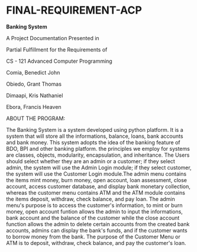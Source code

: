 # FINAL-REQUIREMENT-ACP
**Banking System**

A Project Documentation Presented in

Partial Fulfillment for the Requirements of

CS - 121 Advanced Computer Programming

Comia, Benedict John

Obiedo, Grant Thomas

Dimaapi, Kris Nathaniel

Ebora, Francis Heaven

ABOUT THE PROGRAM:


  The Banking System is a system developed using python platform. It is a system that will store all the informations, balance, loans, bank accounts and bank money. This system adopts the idea of the banking feature of BDO, BPI and other banking platform. the principles we employ for systems are classes, objects, modularity, encapsulation, and inheritance. 
  The Users should select whether they are an admin or a customer; if they select admin, the system will use the Admin Login module; if they select customer, the system will use the Customer Login module.The admin menu contains the items mint money, burn money, open account, loan assessment, close account, access customer database, and display bank monetary collection, whereas the customer menu contains ATM and the ATM module contains the items deposit, withdraw, check balance, and pay loan. 
  The admin menu's purpose is to access the customer's information, to mint or burn money, open account funtion allows the admin to input the informations, bank account and the balance of the customer while the close account function allows the admin to delete certain accounts from the created bank accounts, admins
can display the bank's funds, and if the customer wants to borrow money from the bank. The purpose of the Customer Menu or ATM is to deposit, withdraw, check balance, and pay the customer's loan.
